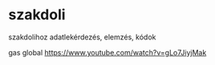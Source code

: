 # szakdoli
szakdolihoz adatlekérdezés, elemzés, kódok

gas global https://www.youtube.com/watch?v=gLo7JiyjMak
